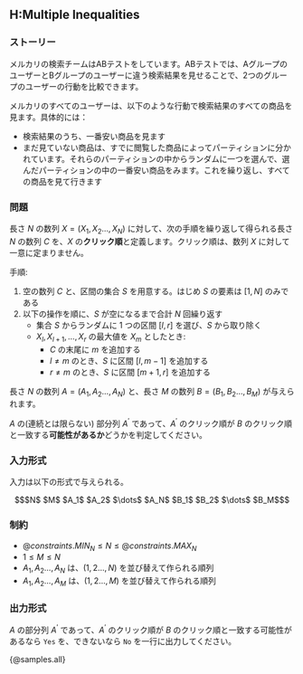 ## H:Multiple Inequalities

### ストーリー
メルカリの検索チームはABテストをしています。ABテストでは、AグループのユーザーとBグループのユーザーに違う検索結果を見せることで、2つのグループのユーザーの行動を比較できます。

メルカリのすべてのユーザーは、以下のような行動で検索結果のすべての商品を見ます。具体的には：

- 検索結果のうち、一番安い商品を見ます
- まだ見ていない商品は、すでに閲覧した商品によってパーティションに分かれています。それらのパーティションの中からランダムに一つを選んで、選んだパーティションの中の一番安い商品をみます。これを繰り返し、すべての商品を見て行きます


### 問題

長さ $N$ の数列 $X = (X_1, X_2 \ldots, X_N)$ に対して、次の手順を繰り返して得られる長さ $N$ の数列 $C$ を、$X$ の**クリック順**と定義します。クリック順は、数列 $X$ に対して一意に定まりません。

手順:

1. 空の数列 $C$ と、区間の集合 $S$ を用意する。はじめ $S$ の要素は $[1, N]$ のみである
2. 以下の操作を順に、$S$ が空になるまで合計 $N$ 回繰り返す
    - 集合 $S$ からランダムに 1 つの区間 $[l, r]$ を選び、$S$ から取り除く
    - $X_l, X_{l+1}, \ldots, X_r$ の最大値を $X_{m}$ としたとき:
        - $C$ の末尾に $m$ を追加する
        - $l \neq m$ のとき、$S$ に区間 $[l, m-1]$ を追加する
        - $r \neq m$ のとき、$S$ に区間 $[m+1, r]$ を追加する

長さ $N$ の数列 $A = (A_1, A_2 \ldots, A_N)$ と、長さ $M$ の数列 $B = (B_1, B_2 \ldots, B_M)$ が与えられます。

$A$ の(連続とは限らない) 部分列 $A^{'}$ であって、$A^{'}$ のクリック順が $B$ のクリック順と一致する**可能性があるか**どうかを判定してください。


### 入力形式
入力は以下の形式で与えられる。

``` math
$N$ $M$
$A_1$ $A_2$ $\dots$ $A_N$
$B_1$ $B_2$ $\dots$ $B_M$
```

### 制約

- ${@constraints.MIN_N} \leq N \leq {@constraints.MAX_N}$
- $1 \leq M \leq N$
- $A_1, A_2 \ldots, A_N$ は、$(1, 2 \ldots, N)$ を並び替えて作られる順列
- $A_1, A_2 \ldots, A_M$ は、$(1, 2 \ldots, M)$ を並び替えて作られる順列

### 出力形式
$A$ の部分列 $A^{'}$ であって、$A^{'}$ のクリック順が $B$ のクリック順と一致する可能性があるなら `Yes` を、できないなら `No` を一行に出力してください。

{@samples.all}
